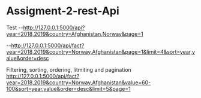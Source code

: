# Assigment-2-rest-Api

Test
--http://127.0.0.1:5000/api?year=2018,2019&country=Afghanistan,Norway&page=1

--http://127.0.0.1:5000/api/fact?year=2018,2019&country=Norway,Afghanistan&page=1&limit=4&sort=year,value&order=desc

Filtering, sorting, ordering, litmiting and pagination
http://127.0.0.1:5000/api/fact?year=2018,2019&country=Norway,Afghanistan&value=60-100&sort=year,value&order=desc&limit=5&page=1
